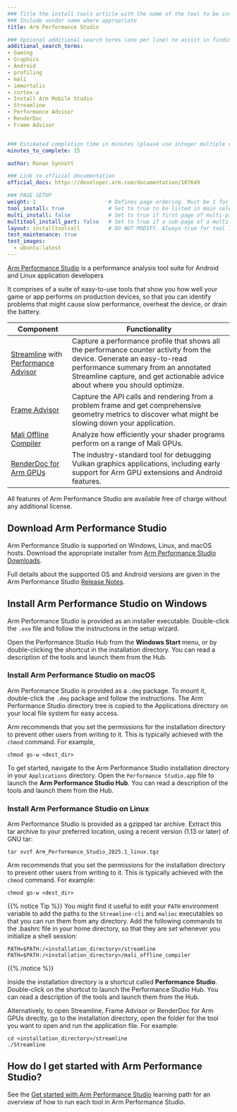 ```yaml
---
### Title the install tools article with the name of the tool to be installed
### Include vendor name where appropriate
title: Arm Performance Studio

### Optional additional search terms (one per line) to assist in finding the article
additional_search_terms:
- Gaming
- Graphics
- Android
- profiling
- mali
- immortalis
- cortex-a
- Install Arm Mobile Studio
- Streamline
- Performance Advisor
- RenderDoc
- Frame Advisor


### Estimated completion time in minutes (please use integer multiple of 5)
minutes_to_complete: 15

author: Ronan Synnott

### Link to official documentation
official_docs: https://developer.arm.com/documentation/107649

### PAGE SETUP
weight: 1                       # Defines page ordering. Must be 1 for first (or only) page.
tool_install: true              # Set to true to be listed in main selection page, else false
multi_install: false            # Set to true if first page of multi-page article, else false
multitool_install_part: false   # Set to true if a sub-page of a multi-page article, else false
layout: installtoolsall         # DO NOT MODIFY. Always true for tool install articles
test_maintenance: true
test_images:
  - ubuntu:latest
---
```

[Arm Performance Studio](https://developer.arm.com/Tools%20and%20Software/Arm%20Performance%20Studio) is a performance analysis tool suite for Android and Linux application developers

It comprises of a suite of easy-to-use tools that show you how well your game or app performs on production devices, so that you can identify problems that might cause slow performance, overheat the device, or drain the battery.

| Component | Functionality |
|----------|-------------|
| [Streamline](https://developer.arm.com/Tools%20and%20Software/Streamline%20Performance%20Analyzer) with [Performance Advisor](https://developer.arm.com/Tools%20and%20Software/Performance%20Advisor)| Capture a performance profile that shows all the performance counter activity from the device. Generate an easy-to-read performance summary from an annotated Streamline capture, and get actionable advice about where you should optimize. |
| [Frame Advisor](https://developer.arm.com/Tools%20and%20Software/Frame%20Advisor) | Capture the API calls and rendering from a problem frame and get comprehensive geometry metrics to discover what might be slowing down your application. |
| [Mali Offline Compiler](https://developer.arm.com/Tools%20and%20Software/Mali%20Offline%20Compiler) | Analyze how efficiently your shader programs perform on a range of Mali GPUs. |
| [RenderDoc for Arm GPUs](https://developer.arm.com/Tools%20and%20Software/RenderDoc%20for%20Arm%20GPUs) | The industry-standard tool for debugging Vulkan graphics applications, including early support for Arm GPU extensions and Android features. |


All features of Arm Performance Studio are available free of charge without any additional license.

## Download Arm Performance Studio

Arm Performance Studio is supported on Windows, Linux, and macOS hosts. Download the appropriate installer from [Arm Performance Studio Downloads](https://developer.arm.com/Tools%20and%20Software/Arm%20Performance%20Studio#Downloads).

Full details about the supported OS and Android versions are given in the Arm Performance Studio [Release Notes](https://developer.arm.com/documentation/107649).

## Install Arm Performance Studio on Windows

Arm Performance Studio is provided as an installer executable. Double-click the `.exe` file and follow the instructions in the setup wizard.

Open the Performance Studio Hub from the **Windows Start** menu, or by double-clicking the shortcut in the installation directory. You can read a description of the tools and launch them from the Hub.

### Install Arm Performance Studio on macOS

Arm Performance Studio is provided as a `.dmg` package. To mount it, double-click the `.dmg` package and follow the instructions. The Arm Performance Studio directory tree is copied to the Applications directory on your local file system for easy access.

Arm recommends that you set the permissions for the installation directory to prevent other users from writing to it. This is typically achieved with the `chmod` command. For example,

```
chmod go-w <dest_dir>
```

To get started, navigate to the Arm Performance Studio installation directory in your `Applications` directory. Open the `Performance Studio.app` file to launch the **Arm Performance Studio Hub**. You can read a description of the tools and launch them from the Hub.

### Install Arm Performance Studio on Linux

Arm Performance Studio is provided as a gzipped tar archive. Extract this tar archive to your preferred location, using a recent version (1.13 or later) of GNU tar:

```
tar xvzf Arm_Performance_Studio_2025.1_linux.tgz
```

Arm recommends that you set the permissions for the installation directory to prevent other users from writing to it. This is typically achieved with the `chmod` command. For example:

```
chmod go-w <dest_dir>
```

{{% notice Tip %}}
You might find it useful to edit your `PATH` environment variable to add the paths to the `Streamline-cli` and `malioc` executables so that you can run them from any directory. Add the following commands to the .bashrc file in your home directory, so that they are set whenever you initialize a shell session:

```
PATH=$PATH:/<installation_directory>/streamline
PATH=$PATH:/<installation_directory>/mali_offline_compiler
```

{{% /notice %}}

Inside the installation directory is a shortcut called **Performance Studio**. Double-click on the shortcut to launch the Performance Studio Hub. You can read a description of the tools and launch them from the Hub.

Alternatively, to open Streamline, Frame Advisor or RenderDoc for Arm GPUs directly, go to the installation directory, open the folder for the tool you want to open and run the application file. For example:

```
cd <installation_directory>/streamline
./Streamline
```

## How do I get started with Arm Performance Studio?

See the [Get started with Arm Performance Studio](/learning-paths/mobile-graphics-and-gaming/ams/) learning path for an overview of how to run each tool in Arm Performance Studio.
